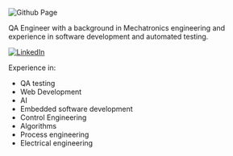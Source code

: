 ![Github Page](https://github.com/user-attachments/assets/89a86f3d-2914-48a5-8a4d-73cd97ece640)

QA Engineer with a background in Mechatronics engineering and experience in software development and automated testing.

[![LinkedIn](https://img.shields.io/badge/LinkedIn-Juan_Burgos-0077B5?style=for-the-badge&logo=linkedin&logoColor=white&labelColor=101010)](https://www.linkedin.com/in/juan-antonio-burgos-coronado-60715789/)

Experience in:
- QA testing
- Web Development
- AI
- Embedded software development
- Control Engineering
- Algorithms
- Process engineering
- Electrical engineering



<!---
burgauss/burgauss is a ✨ special ✨ repository because its `README.md` (this file) appears on your GitHub profile.
You can click the Preview link to take a look at your changes.
--->
